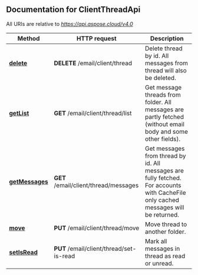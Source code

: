 ## Documentation for ClientThreadApi

All URIs are relative to *https://api.aspose.cloud/v4.0*

Method | HTTP request | Description
------ | ------------ | -----------
[**delete**](ClientThreadApi.md#delete) | **DELETE** /email/client/thread | Delete thread by id. All messages from thread will also be deleted.             
[**getList**](ClientThreadApi.md#getList) | **GET** /email/client/thread/list | Get message threads from folder. All messages are partly fetched (without email body and some other fields).             
[**getMessages**](ClientThreadApi.md#getMessages) | **GET** /email/client/thread/messages | Get messages from thread by id. All messages are fully fetched. For accounts with CacheFile only cached messages will be returned.             
[**move**](ClientThreadApi.md#move) | **PUT** /email/client/thread/move | Move thread to another folder.             
[**setIsRead**](ClientThreadApi.md#setIsRead) | **PUT** /email/client/thread/set-is-read | Mark all messages in thread as read or unread.             
